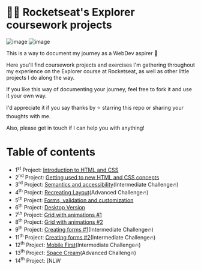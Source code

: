 # 👨‍🚀 Rocketseat's Explorer coursework projects

![image](https://user-images.githubusercontent.com/79809594/167693803-de0b5f6f-3977-417b-b190-87116653b61c.png)     ![image](https://user-images.githubusercontent.com/79809594/167693866-2563ec59-9eff-40bc-bfd4-ebd6dec0edd4.png)


This is a way to document my journey as a WebDev aspirer 🚀

Here you'll find coursework projects and exercises I'm gathering throughout my experience on the Explorer course at Rocketseat, as well as other little projects I do along the way.

If you like this way of documenting your journey, feel free to fork it and use it your own way.

I'd appreciate it if you say thanks by ⭐ starring this repo or sharing your thoughts with me.

Also, please get in touch if I can help you with anything!

# Table of contents

- 1<sup>st</sup> Project: [Introduction to HTML and CSS](https://github.com/pierobarbacovi/rocketseat-explorer/tree/main/Stage%2001)
- 2<sup>nd</sup> Project: [Getting used to new HTML and CSS concepts](https://github.com/pierobarbacovi/rocketseat-explorer/tree/main/Stage%2002/Projeto%20aula%2002)
- 3<sup>rd</sup> Project: [Semantics and accessibility](https://github.com/pierobarbacovi/rocketseat-explorer/tree/main/Stage%2002/Desafio%20Intermediario%20-%20Semantica%20e%20Acessibilidad)(Intermediate Challenge🔥)
- 4<sup>th</sup> Project: [Recreating Layout](https://github.com/pierobarbacovi/rocketseat-explorer/tree/main/Stage%2002/Desafio%20Avancado)(Advanced Challenge🔥)
- 5<sup>th</sup> Project: [Forms, validation and customization](https://github.com/pierobarbacovi/rocketseat-explorer/tree/main/Stage%2003/Projeto%20aula%2003/01)
- 6<sup>th</sup> Project: [Desktop Version](https://github.com/pierobarbacovi/rocketseat-explorer/tree/main/Stage%2003/Projeto%20aula%2003/02)
- 7<sup>th</sup> Project: [Grid with animations #1](https://github.com/pierobarbacovi/rocketseat-explorer/tree/main/Stage%2003/Projeto%20aula%2003/03)
- 8<sup>th</sup> Project: [Grid with animations #2](https://github.com/pierobarbacovi/rocketseat-explorer/tree/main/Stage%2003/Projeto%20aula%2005)
- 9<sup>th</sup> Project: [Creating forms #1](https://github.com/pierobarbacovi/rocketseat-explorer/tree/main/Stage%2003/Desafio%20Intermediario/Criando%20formularios/Desafio%201)(Intermediate Challenge🔥)
- 11<sup>th</sup> Project: [Creating forms #2](https://github.com/pierobarbacovi/rocketseat-explorer/tree/main/Stage%2003/Desafio%20Intermediario/Criando%20formularios/Desafio%202)(Intermediate Challenge🔥)
- 12<sup>th</sup> Project: [Mobile First](https://github.com/pierobarbacovi/rocketseat-explorer/tree/main/Stage%2003/Desafio%20Intermediario/Mobile%20first)(Intermediate Challenge🔥)
- 13<sup>th</sup> Project: [Space Cream](https://github.com/pierobarbacovi/rocketseat-explorer/tree/main/Stage%2003/Desafio%20Avancado)(Advanced Challeng🔥)
- 14<sup>th</sup> Project: [NLW
